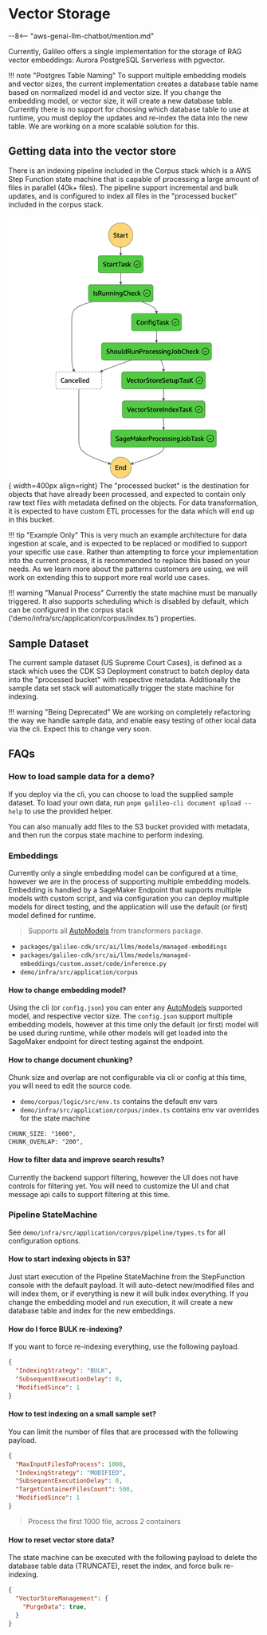 # Vector Storage

--8<-- "aws-genai-llm-chatbot/mention.md"

Currently, Galileo offers a single implementation for the storage of RAG vector embeddings: Aurora PostgreSQL Serverless with pgvector.

!!! note "Postgres Table Naming"
    To support multiple embedding models and vector sizes, the current implementation creates a database table name based on normalized model id and vector size. If you change the embedding model, or vector size, it will create a new database table. Currently there is no support for choosing which database table to use at runtime, you must deploy the updates and re-index the data into the new table. We are working on a more scalable solution for this.

## Getting data into the vector store

There is an indexing pipeline included in the Corpus stack which is a AWS Step Function state machine that is capable of processing a large amount of files in parallel (40k+ files). The pipeline support incremental and bulk updates, and is configured to index all files in the "processed bucket" included in the corpus stack.

![Alt text](image.png){ width=400px align=right}
The "processed bucket" is the destination for objects that have already been processed, and expected to contain only raw text files with metadata defined on the objects. For data transformation, it is expected to have custom ETL processes for the data which will end up in this bucket.

!!! tip "Example Only"
    This is very much an example architecture for data ingestion at scale, and is expected to be replaced or modified to support your specific use case. Rather than attempting to force your implementation into the current process, it is recommended to replace this based on your needs. As we learn more about the patterns customers are using, we will work on extending this to support more real world use cases.

!!! warning "Manual Process"
    Currently the state machine must be manually triggered. It also supports scheduling which is disabled by default, which can be configured in the corpus stack ('demo/infra/src/application/corpus/index.ts') properties.

## Sample Dataset

The current sample dataset (US Supreme Court Cases), is defined as a stack which uses the CDK S3 Deployment construct to batch deploy data into the "processed bucket" with respective metadata. Additionally the sample data set stack will automatically trigger the state machine for indexing.

!!! warning "Being Deprecated"
    We are working on completely refactoring the way we handle sample data, and enable easy testing of other local data via the cli. Expect this to change very soon.

## FAQs

### How to load sample data for a demo?

If you deploy via the cli, you can choose to load the supplied sample dataset. To load your own data, run `pnpm galileo-cli document upload --help` to use the provided helper.

You can also manually add files to the S3 bucket provided with metadata, and then run the corpus state machine to perform indexing.

### Embeddings

Currently only a single embedding model can be configured at a time, however we are in the process of supporting multiple embedding models. Embedding is handled by a SageMaker Endpoint that supports multiple models with custom script, and via configuration you can deploy multiple models for direct testing, and the application will use the default (or first) model defined for runtime.

> Supports all [AutoModels](https://huggingface.co/transformers/v3.0.2/model_doc/auto.html) from transformers package.

- `packages/galileo-cdk/src/ai/llms/models/managed-embeddings`
- `packages/galileo-cdk/src/ai/llms/models/managed-embeddings/custom.asset/code/inference.py`
- `demo/infra/src/application/corpus`

#### How to change embedding model?

Using the cli (or `config.json`) you can enter any [AutoModels](https://huggingface.co/transformers/v3.0.2/model_doc/auto.html) supported model, and respective vector size. The `config.json` support multiple embedding models, however at this time only the default (or first) model will be used during runtime, while other models will get loaded into the SageMaker endpoint for direct testing against the endpoint.

#### How to change document chunking?

Chunk size and overlap are not configurable via cli or config at this time, you will need to edit the source code.

- `demo/corpus/logic/src/env.ts` contains the default env vars
- `demo/infra/src/application/corpus/index.ts` contains env var overrides for the state machine

```
CHUNK_SIZE: "1000",
CHUNK_OVERLAP: "200",
```

#### How to filter data and improve search results?

Currently the backend support filtering, however the UI does not have controls for filtering yet. You will need to customize the UI and chat message api calls to support filtering at this time.

### Pipeline StateMachine

See `demo/infra/src/application/corpus/pipeline/types.ts` for all configuration options.

#### How to start indexing objects in S3?
Just start execution of the Pipeline StateMachine from the StepFunction console with the default payload. It will auto-detect new/modified files and will index them, or if everything is new it will bulk index everything. If you change the embedding model and run execution, it will create a new database table and index for the new embeddings.

#### How do I force BULK re-indexing?
If you want to force re-indexing everything, use the following payload.

```json
{
  "IndexingStrategy": "BULK",
  "SubsequentExecutionDelay": 0,
  "ModifiedSince": 1
}
```

#### How to test indexing on a small sample set?
You can limit the number of files that are processed with the following payload.

```json
{
  "MaxInputFilesToProcess": 1000,
  "IndexingStrategy": "MODIFIED",
  "SubsequentExecutionDelay": 0,
  "TargetContainerFilesCount": 500,
  "ModifiedSince": 1
}
```

> Process the first 1000 file, across 2 containers

#### How to reset vector store data?

The state machine can be executed with the following payload to delete the database table data (TRUNCATE), reset the index, and force bulk re-indexing.

```json
{
  "VectorStoreManagement": {
    "PurgeData": true,
  }
}
```
